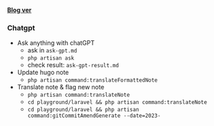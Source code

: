 **[Blog ver](https://tinghaolai.github.io/)**

### Chatgpt

* Ask anything with chatGPT
  * ask in `ask-gpt.md`
  * `php artisan ask`
  * check result: `ask-gpt-result.md`
* Update hugo note
  * `php artisan command:translateFormattedNote`
* Translate note & flag new note
  * `php artisan command:translateNote`
  * `cd playground/laravel && php artisan command:translateNote`
  * `cd playground/laravel && php artisan command:gitCommitAmendGenerate --date=2023-`